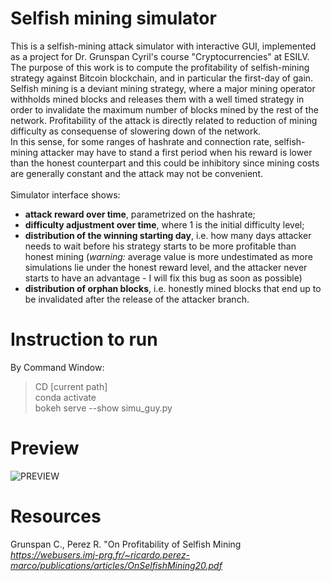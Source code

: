 # Selfish mining simulator
This is a selfish-mining attack simulator with interactive GUI, implemented as a project for Dr. Grunspan Cyril's course "Cryptocurrencies" at ESILV. \
The purpose of this work is to compute the profitability of selfish-mining strategy against Bitcoin blockchain, and in particular the first-day of gain. \
Selfish mining is a deviant mining strategy, where a major mining operator withholds mined blocks and releases them with a well timed strategy in order to invalidate the maximum number of blocks mined by the rest of the network. Profitability of the attack is directly related to reduction of mining difficulty as consequense of slowering down of the network. \
In this sense, for some ranges of hashrate and connection rate, selfish-mining attacker may have to stand a first period when his reward is lower than the honest counterpart and this could be inhibitory since mining costs are generally constant and the attack may not be convenient. \
\
Simulator interface shows:
- **attack reward over time**, parametrized on the hashrate;
- **difficulty adjustment over time**, where 1 is the initial difficulty level;
- **distribution of the winning starting day**, i.e. how many days attacker needs to wait before his strategy starts to be more profitable than honest mining (*warning:* average value is more undestimated as more simulations lie under the honest reward level, and the attacker never starts to have an advantage - I will fix this bug as soon as possible)
- **distribution of orphan blocks**, i.e. honestly mined blocks that end up to be invalidated after the release of the attacker branch. 

# Instruction to run
By Command Window:
> CD [current path] \
> conda activate \
> bokeh serve --show simu_guy.py

# Preview
![PREVIEW](https://i.ibb.co/L1C8QTQ/prev.png)

# Resources
Grunspan C., Perez R. "On Profitability of Selfish Mining \
*https://webusers.imj-prg.fr/~ricardo.perez-marco/publications/articles/OnSelfishMining20.pdf*
